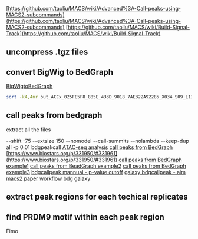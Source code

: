 [https://github.com/taoliu/MACS/wiki/Advanced%3A-Call-peaks-using-MACS2-subcommands](https://github.com/taoliu/MACS/wiki/Advanced%3A-Call-peaks-using-MACS2-subcommands)
[https://github.com/taoliu/MACS/wiki/Build-Signal-Track](https://github.com/taoliu/MACS/wiki/Build-Signal-Track)
## uncompress .tgz files

## convert BigWig to BedGraph
[BigWigtoBedGraph](https://genome.ucsc.edu/goldenPath/help/bigWig.html)
```bash
sort -k4,4nr out_ACCx_025FE5F8_885E_433D_9018_7AE322A92285_X034_S09_L133_B1_T1_PMRG.insertions.bg | cut -f 4 | uniq # 0-958.304
```
## call peaks from bedgraph
extract all the files 




--shift -75 --extsize 150 --nomodel --call-summits --nolambda --keep-dup all -p 0.01
bdgpeakcall
[ATAC-seq analysis](https://yiweiniu.github.io/blog/2019/03/ATAC-seq-data-analysis-from-FASTQ-to-peaks/)
[call peaks from BedGraph](https://help.galaxyproject.org/t/macs-peaks-calling-from-bedgraph-data-chip-seq/1470)
[https://www.biostars.org/p/331950/#331961](https://www.biostars.org/p/331950/#331961)
[call peaks from BedGraph example1](https://cancerres.aacrjournals.org/content/canres/78/5/1127.full.pdf)
[call peaks from BeadGraph example2](https://dev.biologists.org/content/develop/145/7/dev160663.full.pdf)
[call peaks from BedGraph example3](https://www.ncbi.nlm.nih.gov/geo/query/acc.cgi?acc=GSM2730586)
[bdgcallpeak mannual - p-value cutoff](http://manpages.ubuntu.com/manpages/trusty/man1/bdgpeakcall.1.html)
[galaxy bdgcallpeak - aim](https://toolshed.g2.bx.psu.edu/repository/display_tool?repository_id=e984c9f63184b207&render_repository_actions_for=tool_shed&tool_config=%2Fsrv%2Ftoolshed%2Fmain%2Fvar%2Fdata%2Frepos%2F001%2Frepo_1403%2Fmacs2_bdgpeakcall.xml&changeset_revision=424aefbd7777)
[macs2 paper](https://genomebiology.biomedcentral.com/articles/10.1186/gb-2008-9-9-r137)
[workflow](https://biohpc.cornell.edu/lab/doc/CHIPseq_workshop_20160516_lecture1.pdf)
[bdg](https://pypi.org/project/MACS2/2.1.1.20160309/)
[galaxy](https://usegalaxy.org/root?tool_id=toolshed.g2.bx.psu.edu%2Frepos%2Fiuc%2Fmacs2%2Fmacs2_bdgpeakcall%2F2.1.0.20140616.0)
## extract peak regions for each techical replicates
## find PRDM9 motif within each peak region
Fimo
<!--stackedit_data:
eyJoaXN0b3J5IjpbMjA4MTYwMzM3LC0yMTEzNDg2MjY4LDEzOT
Y5OTgyNjAsLTM0MTA4MjAxNl19
-->